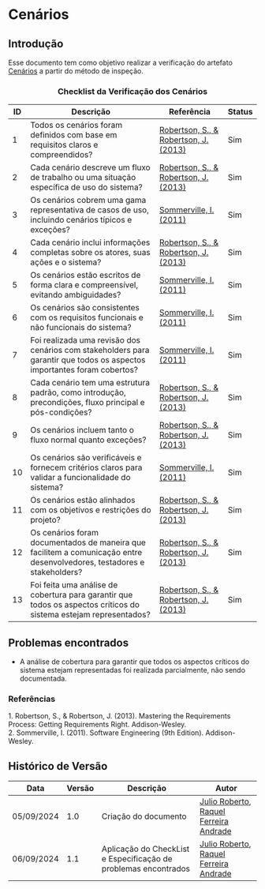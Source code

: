 # Cenários

## Introdução

Esse documento tem como objetivo realizar a verificação do artefato [Cenários](../../Modelagem/Cenarios/cenariosFinais.md) a partir do método de inspeção.

<center>

### Checklist da Verificação dos Cenários

| ID  | Descrição                                                                                                          | Referência | Status |
|-----|--------------------------------------------------------------------------------------------------------------------|------------|--------|
| 1   | Todos os cenários foram definidos com base em requisitos claros e compreendidos?                                   | [Robertson, S., & Robertson, J. (2013)](#requirements)          |    Sim    |
| 2   | Cada cenário descreve um fluxo de trabalho ou uma situação específica de uso do sistema?                           | [Robertson, S., & Robertson, J. (2013)](#requirements)          |    Sim    |
| 3   | Os cenários cobrem uma gama representativa de casos de uso, incluindo cenários típicos e exceções?                 | [Sommerville, I. (2011)](#software)          |   Sim     |
| 4   | Cada cenário inclui informações completas sobre os atores, suas ações e o sistema?                               | [Robertson, S., & Robertson, J. (2013)](#requirements)          |    Sim    |
| 5   | Os cenários estão escritos de forma clara e compreensível, evitando ambiguidades?                                 | [Sommerville, I. (2011)](#software)         |     Sim   |
| 6   | Os cenários são consistentes com os requisitos funcionais e não funcionais do sistema?                           | [Sommerville, I. (2011)](#software)          |    Sim    |
| 7   | Foi realizada uma revisão dos cenários com stakeholders para garantir que todos os aspectos importantes foram cobertos? | [Sommerville, I. (2011)](#software)          |    Sim    |
| 8   | Cada cenário tem uma estrutura padrão, como introdução, precondições, fluxo principal e pós-condições?            | [Robertson, S., & Robertson, J. (2013)](#requirements)          |   Sim     |
| 9   | Os cenários incluem tanto o fluxo normal quanto exceções? | [Robertson, S., & Robertson, J. (2013)](#requirements)          |    Sim    |
| 10  | Os cenários são verificáveis e fornecem critérios claros para validar a funcionalidade do sistema?                | [Sommerville, I. (2011)](#software)          |    Sim    |
| 11  | Os cenários estão alinhados com os objetivos e restrições do projeto?                                            | [Robertson, S., & Robertson, J. (2013)](#requirements)          |   Sim     |
| 12  | Os cenários foram documentados de maneira que facilitem a comunicação entre desenvolvedores, testadores e stakeholders? | [Robertson, S., & Robertson, J. (2013)](#requirements)          |     Sim   |
| 13  | Foi feita uma análise de cobertura para garantir que todos os aspectos críticos do sistema estejam representados? | [Robertson, S., & Robertson, J. (2013)](#requirements)          |   Sim     |

</center>

## Problemas encontrados
- A análise de cobertura para garantir que todos os aspectos críticos do sistema estejam representadas foi realizada parcialmente, não sendo documentada. 

### Referências

<a id="requirements">1.</a> Robertson, S., & Robertson, J. (2013). Mastering the Requirements Process: Getting Requirements Right. Addison-Wesley.  
<a id="software">2.</a>  Sommerville, I. (2011). Software Engineering (9th Edition). Addison-Wesley.  

## Histórico de Versão

<center>

| Data | Versão | Descrição | Autor |
| ---- | ------ | --------- | ----- |
| 05/09/2024 | 1.0 | Criação do documento | [Julio Roberto](https://github.com/JulioR2022), [Raquel Ferreira Andrade](https://github.com/raquel-andrade) |
| 06/09/2024 | 1.1 | Aplicação do CheckList e Especificação de problemas encontrados |[Julio Roberto](https://github.com/JulioR2022), [Raquel Ferreira Andrade](https://github.com/raquel-andrade)|



</center>